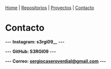 [Home](index.md) | [Repositorios](repositorios) | [Proyectos](proyectos) | [Contacto](contacto)

# Contacto
**---** **Instagram: s3rgi09__** **---**

**---** **GitHub: S3RGI09** **---**

**---** **Correo: sergiocaseroverdial@gmail.com** **---**
